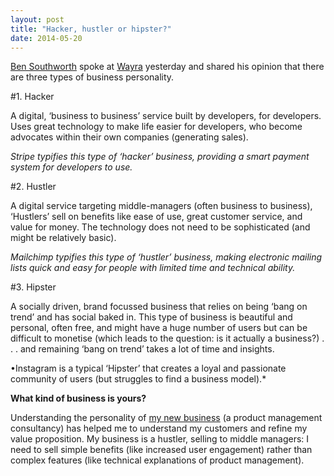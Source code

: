 ```yaml
---
layout: post
title: "Hacker, hustler or hipster?"
date: 2014-05-20
---
```


[Ben Southworth](https://uk.linkedin.com/in/benjaminsouthworth) spoke at [Wayra](http://wayra.co.uk/) yesterday and shared his opinion that there are three types of business personality.

#1. Hacker

A digital, ‘business to business’ service built by developers, for developers. Uses great technology to make life easier for developers, who become advocates within their own companies (generating sales).

*Stripe typifies this type of ‘hacker’ business, providing a smart payment system for developers to use.*

#2. Hustler

A digital service targeting middle-managers (often business to business), ‘Hustlers’ sell on benefits like ease of use, great customer service, and value for money. The technology does not need to be sophisticated (and might be relatively basic).

*Mailchimp typifies this type of ‘hustler’ business, making electronic mailing lists quick and easy for people with limited time and technical ability.*

#3. Hipster

A socially driven, brand focussed business that relies on being ‘bang on trend’ and has social baked in. This type of business is beautiful and personal, often free, and might have a huge number of users but can be difficult to monetise (which leads to the question: is it actually a business?) . . . and remaining ‘bang on trend’ takes a lot of time and insights.

•Instagram is a typical ‘Hipster’ that creates a loyal and passionate community of users (but struggles to find a business model).*

**What kind of business is yours?**

Understanding the personality of [my new business](http://byoi.scottcolfer.com/) (a product management consultancy) has helped me to understand my customers and refine my value proposition. My business is a hustler, selling to middle managers: I need to sell simple benefits (like increased user engagement) rather than complex features (like technical explanations of product management).

